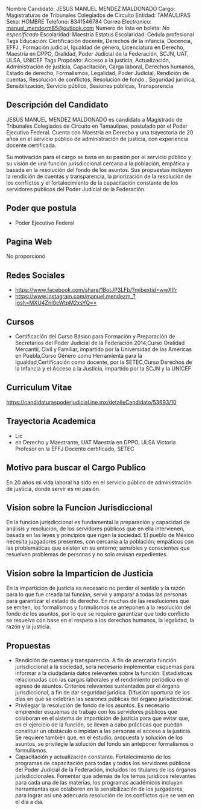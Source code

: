 Nombre Candidato: JESUS MANUEL MENDEZ MALDONADO
Cargo: Magistraturas de Tribunales Colegiados de Circuito
Entidad: TAMAULIPAS
Sexo: HOMBRE
Telefono: 8341546784
Correo Electronico: manuel_mendezm85@outlook.com
Numero de lista en boleta: *No especificado*
Escolaridad: Maestría
Estatus Escolaridad: Cédula profesional
Tags Educación: Certificación docente, Derechos de la infancia, Docencia, EFFJ., Formación judicial, Igualdad de género, Licenciatura en Derecho, Maestría en DPPO, Oralidad, Poder Judicial de la Federación, SCJN, UAT, ULSA, UNICEF
Tags Propósito: Acceso a la justicia, Actualización, Administración de justicia, Capacitación, Carga laboral, Derechos humanos, Estado de derecho, Formalismos, Legalidad, Poder Judicial, Rendición de cuentas, Resolución de conflictos, Resolución de fondo., Seguridad jurídica, Sensibilización, Servicio público, Sesiones públicas, Transparencia


## Descripción del Candidato 

JESUS MANUEL MENDEZ MALDONADO es candidato a Magistrado de Tribunales Colegiados de Circuito en Tamaulipas, postulado por el Poder Ejecutivo Federal. Cuenta con Maestría en Derecho y una trayectoria de 20 años en el servicio público de administración de justicia, con experiencia docente certificada. 

Su motivación para el cargo se basa en su pasión por el servicio público y su visión de una función jurisdiccional cercana a la población, empática y basada en la resolución del fondo de los asuntos. Sus propuestas incluyen la rendición de cuentas y transparencia, la priorización de la resolución de los conflictos y el fortalecimiento de la capacitación constante de los servidores públicos del Poder Judicial de la Federación.


## Poder que postula

- Poder Ejecutivo Federal


## Pagina Web

No proporcionó


## Redes Sociales

- https://www.facebook.com/share/1BotJP3LFb/?mibextid=wwXIfr
- https://www.instagram.com/manuel.mendezm_?igsh=MXU4ZnI0eWtpM2xsYQ==


## Cursos

- Certificación del Curso Básico para Formación y Preparación de Secretarios del Poder Judicial de la Federación 2014,Curso Oralidad Mercantil, Civil y Familiar, impartido por la Universidad de las Américas en Puebla,Curso Género como Herramienta para la Igualdad,Certificación como docente, por la SETEC,Curso Derechos de la Infancia y el Acceso a la Justicia, impartido por la SCJN y la UNICEF


## Curriculum Vitae

https://candidaturaspoderjudicial.ine.mx/detalleCandidato/53693/10


## Trayectoria Academica

- Lic
- en Derecho y Maestrante, UAT Maestría en DPPO, ULSA Victoria Profesor en la EFFJ Docente certificado, SETEC


## Motivo para buscar el Cargo Publico

En 20 años mi vida laboral ha sido en el servicio público de administración de justicia, donde servir es mi pasión.


## Vision sobre la Funcion Jurisdiccional

En la función jurisdiccional es fundamental la preparación y capacidad de análisis y resolución, de los servidores públicos que en ella intervienen, basada en las leyes y principios que rigen la sociedad. El pueblo de México necesita juzgadores presentes, con cercanía a la población; empáticos con las problemáticas que existen en su entorno; sensibles y conscientes que resuelven problemas de personas y no solo revisan expedientes.


## Vision sobre la Imparticion de Justicia

En la impartición de justicia es necesario no perder el sentido y la razón para lo que fue creada tal función, servir y amparar a todas las personas para garantizar el estado de derecho. En muchas de las resoluciones que se emiten, los formalismos y formulismos se anteponen a la resolución del fondo de los asuntos, por lo que se requiere garantizar que todo conflicto se resuelva con base en el respeto a los derechos humanos, la legalidad, la razón y la justicia.


## Propuestas

- Rendición de cuentas y transparencia. A fin de acercarla función jurisdiccional a la sociedad, será necesario implementar esquemas para informar a la ciudadanía datos relevantes sobre la función: Estadísticas relacionadas con las cargas laborales y el rendimiento periódico en el egreso de asuntos. Criterios relevantes sustentados por el órgano jurisdiccional, a fin de dar seguridad jurídica. Difusión oportuna de los días en que se celebran las sesiones públicas del órgano jurisdiccional.
- Privilegiar la resolución de fondo de los asuntos. Es necesario emprender esquemas de trabajo con los servidores públicos que colaboran en el sistema de impartición de justicia para que evitar que, en el ejercicio de la función, se lleven a cabo prácticas que puedan constituir un obstáculo o impidan a las personas el acceso a la justicia. Se requiere también que, en el estudio, propuesta y solución de los asuntos, se privilegie la solución del fondo sin anteponer formalismos o formulismos.
- Capacitación y actualización constante. Fortalecimiento de los programas de capacitación para todas y todos los servidores públicos del Poder Judicial de la Federación, incluidos los titulares de los órganos jurisdiccionales. Fomentar que además de los temas jurídicos relevantes para cada una de las materias, los programas académicos incluyan herramientas que colaboren en la sensibilización de los juzgadores, para lograr así una adecuada resolución de los conflictos que se ven en el día a día.

